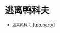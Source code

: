 # 逃离鸭科夫
* `逃离鸭科夫` [[tpb.party]](https://tpb.party/torrent/80923732/Escape_From_Duckov_-_V1.0.28_-_Repack-ETO)